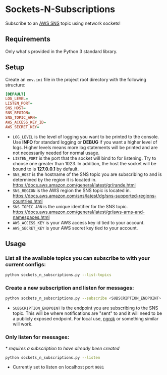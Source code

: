 # Sockets-N-Subscriptions

Subscribe to an [AWS SNS](https://aws.amazon.com/sns/) topic using network sockets!

## Requirements

Only what's provided in the Python 3 standard library.

## Setup

Create an `env.ini` file in the project root directory with the following structure:

  ```ini
  [DEFAULT]
  LOG_LEVEL=
  LISTEN_PORT=
  SNS_HOST=
  SNS_REGION=
  SNS_TOPIC_ARN=
  AWS_ACCESS_KEY_ID=
  AWS_SECRET_KEY=
  ```

- `LOG_LEVEL` is the level of logging you want to be printed to the console. Use **INFO** for standard logging or **DEBUG** if you want a higher level of logs. Higher levels means more log statements will be printed and are not necessarily needed for normal usage.
- `LISTEN_PORT` is the port that the socket will bind to for listening. Try to choose one greater than 1023. In addition, the host the socket will be bound to is **127.0.0.1** by default.
- `SNS_HOST` is the hostname of the SNS topic you are subscribing to and is determined by the region it is located in. https://docs.aws.amazon.com/general/latest/gr/rande.html
- `SNS_REGION` is the AWS region the SNS topic is located in. https://docs.aws.amazon.com/sns/latest/dg/sns-supported-regions-countries.html
- `SNS_TOPIC_ARN` is the unique identifier for the SNS topic. https://docs.aws.amazon.com/general/latest/gr/aws-arns-and-namespaces.html
- `AWS_ACCESS_KEY` is your AWS access key id tied to your account.
- `AWS_SECRET_KEY` is your AWS secret key tied to your account.

## Usage

### List all the available topics you can subscribe to with your current configs:
```bash
python sockets_n_subscriptions.py --list-topics
```

### Create a new subscription and listen for messages:
```bash
python sockets_n_subscriptions.py --subscribe <SUBSCRIPTION_ENDPOINT>
```
- `SUBSCRIPTION_ENDPOINT` is the endpoint you are subscribing to the SNS topic. This will be where notifications are "sent" to and it will need to be a publicly exposed endpoint. For local use, [ngrok](https://ngrok.com/) or something similar will work.

### Only listen for messages:
_* requires a subscription to have already been created_
```bash
python sockets_n_subscriptions.py --listen
```
- Currently set to listen on localhost port `9081`
